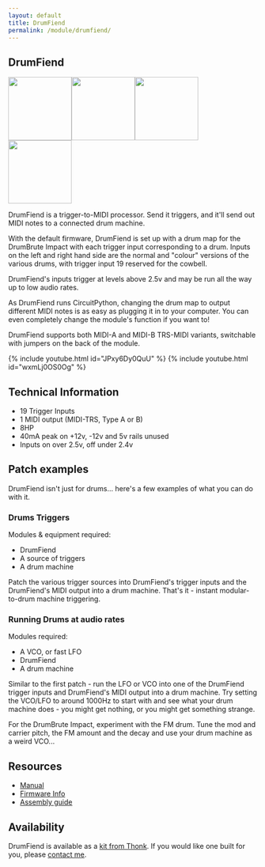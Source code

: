 ```yaml
---
layout: default
title: DrumFiend
permalink: /module/drumfiend/
---
```


## DrumFiend

<a href="../../images/drumfiend/drumfiend-front.jpg" target="_blank"><img src="../../images/drumfiend/drumfiend-front-thumb.jpg" height="128" width="128" /></a><a href="../../images/drumfiend/drumfiend-side.jpg" target="_blank"><img src="../../images/drumfiend/drumfiend-side-thumb.jpg" height="128" width="128" /></a><a href="../../images/drumfiend/drumfiend-rear.jpg" target="_blank"><img src="../../images/drumfiend/drumfiend-rear-thumb.jpg" height="128" width="128" /></a><a href="../../images/drumfiend/drumfiend-pcbs.jpg" target="_blank"><img src="../../images/drumfiend/drumfiend-pcbs-thumb.jpg" height="128" width="128" /></a>

DrumFiend is a trigger-to-MIDI processor. Send it triggers, and it'll send out MIDI notes to a connected drum machine.

With the default firmware, DrumFiend is set up with a drum map for the DrumBrute Impact with each trigger input corresponding to a drum. Inputs on the left and right hand side are the normal and "colour" versions of the various drums, with trigger input 19 reserved for the cowbell.

DrumFiend's inputs trigger at levels above 2.5v and may be run all the way up to low audio rates.

As DrumFiend runs CircuitPython, changing the drum map to output different MIDI notes is as easy as plugging it in to your computer. You can even completely change the module's function if you want to!

DrumFiend supports both MIDI-A and MIDI-B TRS-MIDI variants, switchable with jumpers on the back of the module.

{% include youtube.html id="JPxy6Dy0QuU" %}
{% include youtube.html id="wxmLj0OS0Og" %}

## Technical Information

- 19 Trigger Inputs
- 1 MIDI output (MIDI-TRS, Type A or B)
- 8HP
- 40mA peak on +12v, -12v and 5v rails unused
- Inputs on over 2.5v, off under 2.4v

## Patch examples

DrumFiend isn't just for drums... here's a few examples of what you can do with it.

### Drums Triggers

Modules & equipment required:

- DrumFiend
- A source of triggers
- A drum machine

Patch the various trigger sources into DrumFiend's trigger inputs and the DrumFiend's MIDI output into a drum machine. That's it - instant modular-to-drum machine triggering.

### Running Drums at audio rates

Modules required:

- A VCO, or fast LFO
- DrumFiend
- A drum machine

Similar to the first patch - run the LFO or VCO into one of the DrumFiend trigger inputs and DrumFiend's MIDI output into a drum machine. Try setting the VCO/LFO to around 1000Hz to start with and see what your drum machine does - you might get nothing, or you might get something strange.

For the DrumBrute Impact, experiment with the FM drum. Tune the mod and carrier pitch, the FM amount and the decay and use your drum machine as a weird VCO...

## Resources

- [Manual](https://github.com/tpcarlson/synth-diy/blob/main/drumfiend/MANUAL.md)
- [Firmware Info](https://github.com/tpcarlson/synth-diy/blob/main/drumfiend/FIRMWARE.md)
- [Assembly guide](https://github.com/tpcarlson/synth-diy/blob/main/drumfiend/ASSEMBLY.md)

## Availability

DrumFiend is available as a [kit from Thonk](https://www.thonk.co.uk/shop/divergent-waves-drumfiend/). If you would like one built for you, please <a href="../../">contact me</a>.